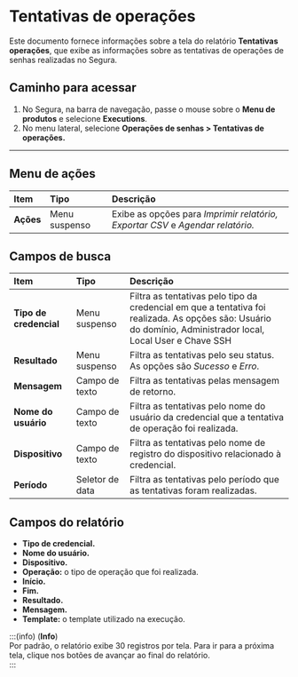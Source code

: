 # Tentativas de operações

Este documento fornece informações sobre a tela do relatório **Tentativas operações**, que exibe as informações sobre as tentativas de operações de senhas realizadas no Segura.

## Caminho para acessar

1. No Segura, na barra de navegação, passe o mouse sobre o **Menu de produtos** e selecione **Executions**.  
2. No menu lateral, selecione **Operações de senhas > Tentativas de operações.**

---
## Menu de ações

| **Item** | **Tipo** | **Descrição** |
| :---- | :---- | :---- |
| **Ações** | Menu suspenso | Exibe as opções para *Imprimir relatório, Exportar CSV* e *Agendar relatório.* |

## Campos de busca

| **Item** | **Tipo** | **Descrição** |
| :---- | :---- | :---- |
| **Tipo de credencial** | Menu suspenso | Filtra as tentativas pelo tipo da credencial em que a tentativa foi realizada. As opções são: Usuário do domínio, Administrador local, Local User e Chave SSH |
| **Resultado** | Menu suspenso | Filtra as tentativas pelo seu status. As opções são *Sucesso* e *Erro*. |
| **Mensagem** | Campo de texto | Filtra as tentativas pelas mensagem de retorno. |
| **Nome do usuário** | Campo de texto | Filtra as tentativas pelo nome do usuário da credencial que a tentativa de operação foi realizada. |
| **Dispositivo** | Campo de texto | Filtra as tentativas pelo nome de registro do dispositivo relacionado à credencial. |
| **Período** | Seletor de data | Filtra as tentativas pelo período que as tentativas foram realizadas. |

## Campos do relatório

* **Tipo de credencial.**  
* **Nome do usuário.**  
* **Dispositivo.**  
* **Operação:** o tipo de operação que foi realizada.  
* **Início.**  
* **Fim.**  
* **Resultado.**  
* **Mensagem.**  
* **Template:** o template utilizado na execução.

:::(info) (**Info**)  
Por padrão, o relatório exibe 30 registros por tela. Para ir para a próxima tela, clique nos botões de avançar ao final do relatório.  
:::  